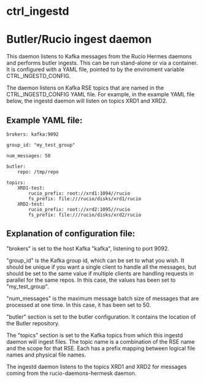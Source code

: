 # ctrl_ingestd
# Butler/Rucio ingest daemon

This daemon listens to Kafka messages from the Rucio Hermes daemons and performs butler ingests.
This can be run stand-alone or via a container.  It is configured with a YAML file, pointed to by
the enviroment variable CTRL_INGESTD_CONFIG.

The daemon listens on Kafka RSE topics that are named in the
CTRL_INGESTD_CONFIG YAML file.  For example, in the example YAML file below, the
ingestd daemon will listen on topics XRD1 and XRD2.

## Example YAML file:
```
brokers: kafka:9092

group_id: "my_test_group"

num_messages: 50

butler:
    repo: /tmp/repo

topics:
    XRD1-test:
        rucio_prefix: root://xrd1:1094//rucio
        fs_prefix: file:///rucio/disks/xrd1/rucio
    XRD2-test:
        rucio_prefix: root://xrd2:1095//rucio
        fs_prefix: file:///rucio/disks/xrd2/rucio
```

## Explanation of configuration file:

"brokers" is set to the host Kafka "kafka", listening to port 9092.

"group_id" is the Kafka group id, which can be set to what you wish. It should be unique if you want a single client to handle all the messages, but should be set to the same value if multiple clients are handling requests in parallel for the same repos.  In this case, the values has been set to "my_test_group".

"num_messages" is the maximum message batch size of messages that are processed at one time.  In this case, it has been set to 50.

"butler" section is set to the butler configuration.  It contains the location of the Butler repository.

The "topics" section is set to the Kafka topics from which this ingestd daemon will ingest files.  The topic
name is a combination of the RSE name and the scope for that RSE.  Each has a prefix mapping between logical file names and physical file names.

The ingestd daemon listens to the topics XRD1 and XRD2 for messages coming from the rucio-daemons-hermesk daemon.
